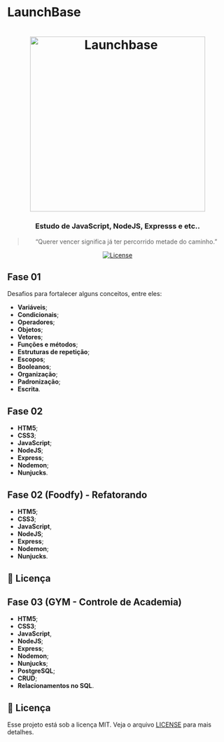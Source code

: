 # LaunchBase


<h1 align="center">
    <img alt="Launchbase" src="https://storage.googleapis.com/golden-wind/bootcamp-launchbase/logo.png" width="400px" />
</h1>

<h3 align="center">
  Estudo de JavaScript, NodeJS, Expresss e etc..
</h3>

<blockquote align="center">“Querer vencer significa já ter percorrido metade do caminho.”</blockquote>

<p align="center">

  
  <a href="LICENSE" >
    <img alt="License" src="https://img.shields.io/badge/license-MIT-%23F8952D">
  </a>

</p>

<h2>
  Fase 01
</h2>

Desafios para fortalecer alguns conceitos, entre eles:

- **Variáveis**;
- **Condicionais**;
- **Operadores**;
- **Objetos**;
- **Vetores**;
- **Funções e métodos**;
- **Estruturas de repetição**;
- **Escopos**;
- **Booleanos**;
- **Organização**;
- **Padronização**;
- **Escrita**.

<h2>
  Fase 02
</h2>

- **HTM5**;
- **CSS3**;
- **JavaScript**;
- **NodeJS**;
- **Express**;
- **Nodemon**;
- **Nunjucks**.

<h2>
  Fase 02 (Foodfy) - Refatorando
</h2>

- **HTM5**;
- **CSS3**;
- **JavaScript**,
- **NodeJS**;
- **Express**;
- **Nodemon**;
- **Nunjucks**.

## :memo: Licença

<h2>
  Fase 03 (GYM - Controle de Academia)
</h2>

- **HTM5**;
- **CSS3**;
- **JavaScript**,
- **NodeJS**;
- **Express**;
- **Nodemon**;
- **Nunjucks**;
- **PostgreSQL**;
- **CRUD**;
- **Relacionamentos no SQL**.

## :memo: Licença

Esse projeto está sob a licença MIT. Veja o arquivo [LICENSE](../LICENSE) para mais detalhes.
